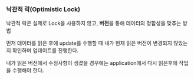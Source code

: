 ### 낙관적 락(Optimistic Lock)

낙관적 락은 실제로 Lock을 사용하지 않고, **버전**을 통해 데이터의 정합성을 맞추는 방법

먼저 데이터를 읽은 후에 update를 수행할 때 내가 현재 읽은 버전이 변경되지 않았는지 확인하며 업데이트를 진행한다.

내가 읽은 버전에서 수정사항이 생겼을 경우에는 application에서 다시 읽은후에 작업을 수행해야 한다.